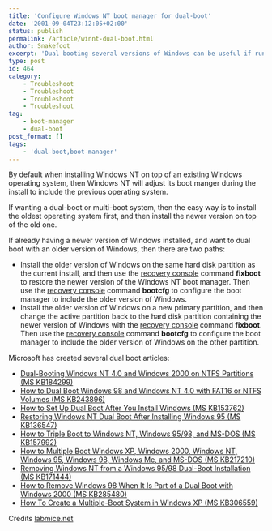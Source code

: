 ```yaml
---
title: 'Configure Windows NT boot manager for dual-boot'
date: '2001-09-04T23:12:05+02:00'
status: publish
permalink: /article/winnt-dual-boot.html
author: Snakefoot
excerpt: 'Dual booting several versions of Windows can be useful if running software which is locked to certain version of Windows.'
type: post
id: 464
category:
    - Troubleshoot
    - Troubleshoot
    - Troubleshoot
    - Troubleshoot
tag:
    - boot-manager
    - dual-boot
post_format: []
tags:
    - 'dual-boot,boot-manager'
---
```

By default when installing Windows NT on top of an existing Windows operating system, then Windows NT will adjust its boot manger during the install to include the previous operating system.  
  
 If wanting a dual-boot or multi-boot system, then the easy way is to install the oldest operating system first, and then install the newer version on top of the old one.  
  
 If already having a newer version of Windows installed, and want to dual boot with an older version of Windows, then there are two paths:

- Install the older version of Windows on the same hard disk partition as the current install, and then use the [recovery console](/article/winnt-recovery-console.html) command **fixboot** to restore the newer version of the Windows NT boot manager. Then use the [recovery console](/article/winnt-recovery-console.html) command **bootcfg** to configure the boot manager to include the older version of Windows.
- Install the older version of Windows on a new primary partition, and then change the active partition back to the hard disk partition containing the newer version of Windows with the [recovery console](/article/winnt-recovery-console.html) command **fixboot**. Then use the [recovery console](/article/winnt-recovery-console.html) command **bootcfg** to configure the boot manager to include the older version of Windows on the other partition.
 
 Microsoft has created several dual boot articles:
- [Dual-Booting Windows NT 4.0 and Windows 2000 on NTFS Partitions (MS KB184299)](http://support.microsoft.com/kb/184299)
- [How to Dual Boot Windows 98 and Windows NT 4.0 with FAT16 or NTFS Volumes (MS KB243896)](http://support.microsoft.com/kb/243896)
- [How to Set Up Dual Boot After You Install Windows (MS KB153762)](http://support.microsoft.com/kb/153762)
- [Restoring Windows NT Dual Boot After Installing Windows 95 (MS KB136547)](http://support.microsoft.com/kb/136547)
- [How to Triple Boot to Windows NT, Windows 95/98, and MS-DOS (MS KB157992)](http://support.microsoft.com/kb/157992)
- [How to Multiple Boot Windows XP, Windows 2000, Windows NT, Windows 95, Windows 98, Windows Me, and MS-DOS (MS KB217210)](http://support.microsoft.com/kb/217210)
- [Removing Windows NT from a Windows 95/98 Dual-Boot Installation (MS KB171444)](http://support.microsoft.com/kb/171444)
- [How to Remove Windows 98 When It Is Part of a Dual Boot with Windows 2000 (MS KB285480)](http://support.microsoft.com/kb/285480)
- [How To Create a Multiple-Boot System in Windows XP (MS KB306559)](http://support.microsoft.com/kb/306559)
 
 Credits [labmice.net](http://www.labmice.net)